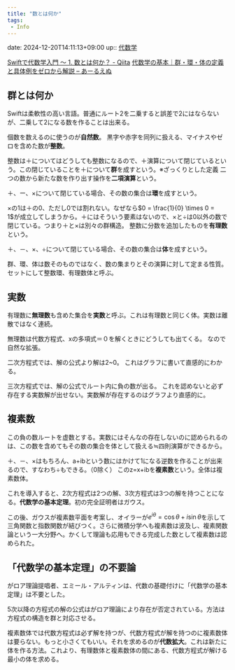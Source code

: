 ```yaml
---
title: "数とは何か"
tags:
 - Info
---
```


date: 2024-12-20T14:11:13+09:00
up:: [代数学](代数学.md)


[Swiftで代数学入門 〜 1. 数とは何か？ - Qiita](https://qiita.com/taketo1024/items/bd356c59dc0559ee9a0b)
[代数学の基本｜群・環・体の定義と具体例をゼロから解説 – あーるえぬ](https://math-note.xyz/algebra/basics-of-algebra/#toc9)
## 群とは何か



Swiftは柔軟性の高い言語。普通にルート2を二乗すると誤差で2にはならないが、二乗して2になる数を作ることは出来る。

個数を数えるのに使うのが**自然数**。
黒字や赤字を同列に扱える、マイナスやゼロを含めた数が**整数**。

整数は＋についてはどうしても整数になるので、＋演算について閉じているという。この閉じていることを＋について**群**を成すという。※ざっくりとした定義
二つの数から新たな数を作り出す操作を**二項演算**という。

＋、ー、×について閉じている場合、その数の集合は**環**を成すという。

×の1は＋の0、ただし0では割れない。なぜなら$0 = \frac{1}{0} \times 0 = 1$が成立してしまうから。＋にはそういう要素はないので、×と÷は0以外の数で閉じている。つまり＋と×は別々の群構造。
整数に分数を追加したものを**有理数**という。

＋、－、×、÷について閉じている場合、その数の集合は**体**を成すという。

群、環、体は数そのものではなく、数の集まりとその演算に対して定まる性質。
セットにして整数環、有理数体と呼ぶ。

## 実数
有理数に**無理数**も含めた集合を**実数**と呼ぶ。これは有理数と同じく体。実数は離散ではなく連続。

無理数は代数方程式、xの多項式＝０を解くときにどうしても出てくる。
なので自然な拡張。

二次方程式では、解の公式より解は2~0。
これはグラフに書いて直感的にわかる。

三次方程式では、解の公式でルート内に負の数が出る。
これを認めないと必ず存在する実数解が出せない。実数解が存在するのはグラフより直感的に。

## 複素数

この負の数ルートを虚数とする。実数にはそんなの存在しないのに認められるのは、この数を含めてもその数の集合を体として扱える≒四則演算ができるから。

＋、－、×はもちろん、a+ibという数にはかけて1になる逆数を作ることが出来るので、すなわち÷もできる。（0除く）
このz=x+ibを**複素数**という。全体は複素数体。

これを導入すると、2次方程式は2つの解、3次方程式は3つの解を持つことになる。**代数学の基本定理**。初の完全証明者はガウス。

この後、ガウスが複素数平面を考案し、オイラーが$e^{i\theta} = \cos\theta + i\sin\theta$を示して三角関数と指数関数が結びつく。さらに微積分学へも複素数は波及し、複素関数論という一大分野へ。かくして理論も応用もできる完成した数として複素数は認められた。

## 「代数学の基本定理」の不要論

がロア理論提唱者、エミール・アルティンは、代数の基礎付けに「代数学の基本定理」は不要とした。

5次以降の方程式の解の公式はがロア理論により存在が否定されている。方法は方程式の構造を群と対応させる。

複素数体では代数方程式は必ず解を持つが、代数方程式が解を持つのに複素数体は要らない。もっと小さくてもいい。それを求めるのが**代数拡大**。これは新たに体を作る方法。これより、有理数体と複素数体の間にある、代数方程式が解ける最小の体を求める。
